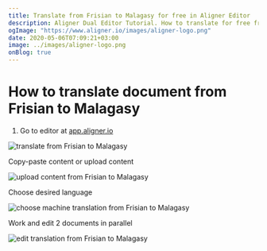 ```yaml
---
title: Translate from Frisian to Malagasy for free in Aligner Editor
description: Aligner Dual Editor Tutorial. How to translate for free from Frisian to Malagasy. Aligner is multilingual document management platform. 
ogImage: "https://www.aligner.io/images/aligner-logo.png"
date: 2020-05-06T07:09:21+03:00
image: ../images/aligner-logo.png
onBlog: true
---
```


# How to translate document from Frisian to Malagasy

1. Go to editor at [app.aligner.io](https://app.aligner.io "Aligner App web page")

![translate from Frisian to Malagasy](../aligner-blank-editor.png "translate from Frisian to Malagasy")

Copy-paste content or upload content

![upload content from Frisian to Malagasy](../aligner-uploaded-document.png "upload content from Frisian to Malagasy")

Choose desired language

![choose machine translation from Frisian to Malagasy](../aligner-language-dropdown.png "choose machine translation from Frisian to Malagasy")

Work and edit 2 documents in parallel

![edit translation from Frisian to Malagasy](../aligner-double-sitded-editor.png "edit translation from Frisian to Malagasy")

